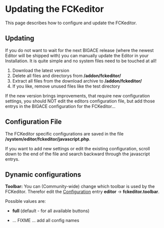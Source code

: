 # Updating the FCKeditor

This page describes how to configure and update the FCKeditor.


## Updating

If you do not want to wait for the next BIGACE release (where the newest Editor will be shipped with) you can manually update the Editor in your Installation. It is quite simple and no system files need to be touched at all!

 1.  Download the latest version
 2.  Delete all files and directorys from **/addon/fckeditor/**
 3.  Extract all files from the download archive to **/addon/fckeditor/**
 4.  If you like, remove unused files like the test directory

If the new version brings improvements, that require new configuration settings, you should NOT edit the editors configuration file, but add those entrys in the BIGACE configuration for the FCKeditor...

## Configuration File

The FCKeditor specific configurations are saved in the file **/system/editor/fckeditor/javascript.php**.

If you want to add new settings or edit the existing configuration, scroll down to the end of the file and search backward through the javascript entrys.


## Dynamic configurations

**Toolbar:** You can (Community-wide) change which toolbar is used by the FCKeditor. Therefor edit the [Configuration](manual/configurations) entry **editor** -> **fckeditor.toolbar**.

Possible values are:

*  **full** (default - for all available buttons) 

*  ... FIXME ... add all config names


